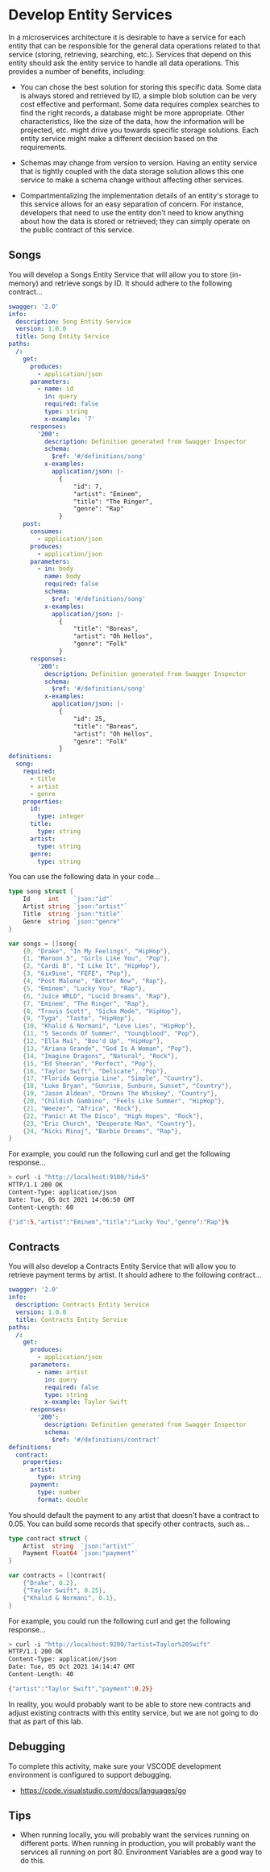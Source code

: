 # Develop Entity Services

In a microservices architecture it is desirable to have a service for each entity that can be responsible for the general data operations related to that service (storing, retrieving, searching, etc.). Services that depend on this entity should ask the entity service to handle all data operations. This provides a number of benefits, including:

- You can chose the best solution for storing this specific data. Some data is always stored and retrieved by ID, a simple blob solution can be very cost effective and performant. Some data requires complex searches to find the right records, a database might be more appropriate. Other characteristics, like the size of the data, how the information will be projected, etc. might drive you towards specific storage solutions. Each entity service might make a different decision based on the requirements.

- Schemas may change from version to version. Having an entity service that is tightly coupled with the data storage solution allows this one service to make a schema change without affecting other services.

- Compartmentalizing the implementation details of an entity's storage to this service allows for an easy separation of concern. For instance, developers that need to use the entity don't need to know anything about how the data is stored or retrieved; they can simply operate on the public contract of this service.

## Songs

You will develop a Songs Entity Service that will allow you to store (in-memory) and retrieve songs by ID. It should adhere to the following contract...

```yml
swagger: '2.0'
info:
  description: Song Entity Service
  version: 1.0.0
  title: Song Entity Service
paths:
  /:
    get:
      produces:
        - application/json
      parameters:
        - name: id
          in: query
          required: false
          type: string
          x-example: '7'
      responses:
        '200':
          description: Definition generated from Swagger Inspector
          schema:
            $ref: '#/definitions/song'
          x-examples:
            application/json: |-
              {
                  "id": 7,
                  "artist": "Eminem",
                  "title": "The Ringer",
                  "genre": "Rap"
              }
    post:
      consumes:
        - application/json
      produces:
        - application/json
      parameters:
        - in: body
          name: body
          required: false
          schema:
            $ref: '#/definitions/song'
          x-examples:
            application/json: |-
              {
                  "title": "Boreas",
                  "artist": "Oh Hellos",
                  "genre": "Folk"
              }
      responses:
        '200':
          description: Definition generated from Swagger Inspector
          schema:
            $ref: '#/definitions/song'
          x-examples:
            application/json: |-
              {
                  "id": 25,
                  "title": "Boreas",
                  "artist": "Oh Hellos",
                  "genre": "Folk"
              }
definitions:
  song:
    required:
      - title
      - artist
      - genre
    properties:
      id:
        type: integer
      title:
        type: string
      artist:
        type: string
      genre:
        type: string
```

You can use the following data in your code...

```go
type song struct {
	Id     int    `json:"id"`
	Artist string `json:"artist"`
	Title  string `json:"title"`
	Genre  string `json:"genre"`
}

var songs = []song{
	{0, "Drake", "In My Feelings", "HipHop"},
	{1, "Maroon 5", "Girls Like You", "Pop"},
	{2, "Cardi B", "I Like It", "HipHop"},
	{3, "6ix9ine", "FEFE", "Pop"},
	{4, "Post Malone", "Better Now", "Rap"},
	{5, "Eminem", "Lucky You", "Rap"},
	{6, "Juice WRLD", "Lucid Dreams", "Rap"},
	{7, "Eminem", "The Ringer", "Rap"},
	{8, "Travis Scott", "Sicko Mode", "HipHop"},
	{9, "Tyga", "Taste", "HipHop"},
	{10, "Khalid & Normani", "Love Lies", "HipHop"},
	{11, "5 Seconds Of Summer", "Youngblood", "Pop"},
	{12, "Ella Mai", "Boo'd Up", "HipHop"},
	{13, "Ariana Grande", "God Is A Woman", "Pop"},
	{14, "Imagine Dragons", "Natural", "Rock"},
	{15, "Ed Sheeran", "Perfect", "Pop"},
	{16, "Taylor Swift", "Delicate", "Pop"},
	{17, "Florida Georgia Line", "Simple", "Country"},
	{18, "Luke Bryan", "Sunrise, Sunburn, Sunset", "Country"},
	{19, "Jason Aldean", "Drowns The Whiskey", "Country"},
	{20, "Childish Gambino", "Feels Like Summer", "HipHop"},
	{21, "Weezer", "Africa", "Rock"},
	{22, "Panic! At The Disco", "High Hopes", "Rock"},
	{23, "Eric Church", "Desperate Man", "Country"},
	{24, "Nicki Minaj", "Barbie Dreams", "Rap"},
}
```

For example, you could run the following curl and get the following response...

```bash
> curl -i "http://localhost:9100/?id=5"
HTTP/1.1 200 OK
Content-Type: application/json
Date: Tue, 05 Oct 2021 14:06:50 GMT
Content-Length: 60

{"id":5,"artist":"Eminem","title":"Lucky You","genre":"Rap"}%
```

## Contracts

You will also develop a Contracts Entity Service that will allow you to retrieve payment terms by artist. It should adhere to the following contract...

```yml
swagger: '2.0'
info:
  description: Contracts Entity Service
  version: 1.0.0
  title: Contracts Entity Service
paths:
  /:
    get:
      produces:
        - application/json
      parameters:
        - name: artist
          in: query
          required: false
          type: string
          x-example: Taylor Swift
      responses:
        '200':
          description: Definition generated from Swagger Inspector
          schema:
            $ref: '#/definitions/contract'
definitions:
  contract:
    properties:
      artist:
        type: string
      payment:
        type: number
        format: double
```

You should default the payment to any artist that doesn't have a contract to 0.05. You can build some records that specify other contracts, such as...

```go
type contract struct {
	Artist  string  `json:"artist"`
	Payment float64 `json:"payment"`
}

var contracts = []contract{
	{"Drake", 0.2},
	{"Taylor Swift", 0.25},
	{"Khalid & Normani", 0.1},
}
```

For example, you could run the following curl and get the following response...

```bash
> curl -i "http://localhost:9200/?artist=Taylor%20Swift"
HTTP/1.1 200 OK
Content-Type: application/json
Date: Tue, 05 Oct 2021 14:14:47 GMT
Content-Length: 40

{"artist":"Taylor Swift","payment":0.25}
```

In reality, you would probably want to be able to store new contracts and adjust existing contracts with this entity service, but we are not going to do that as part of this lab.

## Debugging

To complete this activity, make sure your VSCODE development environment is configured to support debugging.

- https://code.visualstudio.com/docs/languages/go

## Tips

- When running locally, you will probably want the services running on different ports. When running in production, you will probably want the services all running on port 80. Environment Variables are a good way to do this.
